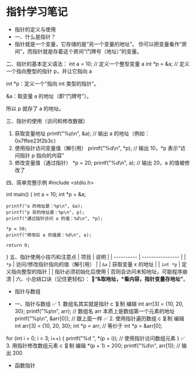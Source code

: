 # 指针学习笔记

- 指针的定义与使用
-  一、什么是指针？
-  指针就是一个变量，它存储的是“另一个变量的地址”。
你可以把变量看作“房间”，而指针就是存着这个房间“门牌号（地址）”的变量。

二、指针的基本定义语法：
int a = 10;        // 定义一个整型变量 a
int *p = &a;       // 定义一个指向整型的指针 p，并让它指向 a


int *p：定义一个“指向 int 类型的指针”。

&a：取变量 a 的地址（即“门牌号”）。

所以 p 就存了 a 的地址。

 三、指针的使用（访问和修改数据）
1. 获取变量地址
printf("%p\n", &a); // 输出 a 的地址（例如：0x7ffee23f2b3c）
2. 使用指针访问变量值（解引用）
printf("%d\n", *p); // 输出 10，*p 表示“访问指针 p 指向的内容”
3. 修改变量值（通过指针）
*p = 20;
printf("%d\n", a);  // 输出 20，a 的值被修改了

四、简单完整示例
#include <stdio.h>

int main() {
    int a = 10;
    int *p = &a;

    printf("a 的地址是：%p\n", &a);
    printf("p 存的地址是：%p\n", p);
    printf("通过指针访问 a 的值：%d\n", *p);

    *p = 50;
    printf("修改后 a 的值是：%d\n", a);

    return 0;
}
五、指针使用小技巧和注意点
| 项目         | 说明               |
| ---------- | ---------------- |
| `*p`       | 访问/修改指针指向的值（解引用） |
| `&x`       | 获取变量 x 的地址       |
| `int *p`   | 定义指向整型的指针        |
| 指针必须初始化后使用 | 否则会访问未知地址，可能程序崩溃 |
 六、小总结口诀（记住更轻松）：
📌**“&取地址，*看内容，指针变量存地址”**。

- 指针与数组

- 一、指针与数组
✅ 1. 数组名其实就是指针
c
复制
编辑
int arr[3] = {10, 20, 30};
printf("%p\n", arr);     // 数组名 arr 本质上是数组第一个元素的地址
printf("%p\n", &arr[0]); // 跟上面一样
✅ 2. 使用指针遍历数组
c
复制
编辑
int arr[3] = {10, 20, 30};
int *p = arr;  // 等价于 int *p = &arr[0];

for (int i = 0; i < 3; i++) {
    printf("%d ", *(p + i));  // 使用指针访问数组元素
}
✅ 3. 用指针修改数组元素
c
复制
编辑
*(p + 1) = 200;
printf("%d\n", arr[1]);  // 输出 200


- 函数指针
